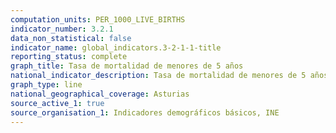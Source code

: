 ```yaml
---
computation_units: PER_1000_LIVE_BIRTHS
indicator_number: 3.2.1
data_non_statistical: false
indicator_name: global_indicators.3-2-1-1-title
reporting_status: complete
graph_title: Tasa de mortalidad de menores de 5 años
national_indicator_description: Tasa de mortalidad de menores de 5 años
graph_type: line
national_geographical_coverage: Asturias
source_active_1: true
source_organisation_1: Indicadores demográficos básicos, INE
---
```


